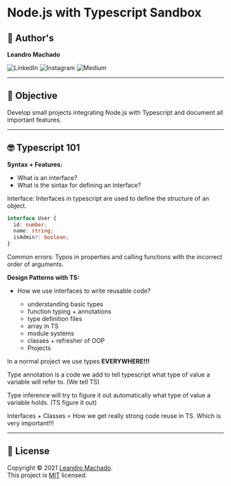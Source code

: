 # Node.js with Typescript Sandbox

## 👤 Author's

**Leandro Machado**

<p>
<img alt="LinkedIn" src="http://img.shields.io/badge/-LinkedIn-0077B5?style=for-the-badge&logo=Linkedin&logoColor=white&link=https://www.linkedin.com/in/leandro-miranda-fahur-machado/" />
<img alt="Instagram" src="http://img.shields.io/badge/-Instagram-E4405F?style=for-the-badge&logo=Instagram&logoColor=white&link=https://www.instagram.com/leandrofahur/" />
<img alt="Medium" src="https://img.shields.io/badge/-Medium-333333?style=for-the-badge&logo=Medium&logoColor=white=https://medium.com/@leandrofahur_" />
</p>

---

## 🎯 Objective

Develop small projects integrating Node.js with Typescript and document all important features.

---

## 🤓 Typescript 101

**Syntax + Features:**

<ul type="square">
    <li>What is an interface?</li>
    <li>What is the sintax for defining an interface?</li>
</ul>

Interface: Interfaces in typescript are used to define the structure of an object.

```typescript
interface User {
  id: number;
  name: string;
  isAdmin?: boolean;
}
```

Common errors: Typos in properties and calling functions with the incorrect order of arguments.

**Design Patterns with TS:**

<ul type="square">
    <li>How we use interfaces to write reusable code?</li>
    <ul>
    <li>understanding basic types</li>
    <li>function typing + annotations</li>
    <li>type definition files</li>
    <li>array in TS</li>
    <li>module systems</li>
    <li>classes + refresher of OOP</li>
    <li>Projects</li>
    </ul>
</ul>

In a normal project we use types **EVERYWHERE!!!**

Type annotation is a code we add to tell typescript what type of value a variable will refer to. (We tell TS)

Type inference will try to figure it out automatically what type of value a variable holds. (TS figure it out)

Interfaces + Classes = How we get really strong code reuse in TS. Which is very important!!!

---

## 📝 License

Copyright © 2021 [Leandro Machado](https://github.com/leandrofahur).<br />
This project is [MIT](LICENSE) licensed.
